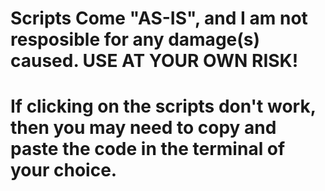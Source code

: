 # **Scripts Come "AS-IS", and I am not resposible for any damage(s) caused. USE AT YOUR OWN RISK!**
# If clicking on the scripts don't work, then you may need to copy and paste the code in the terminal of your choice.
